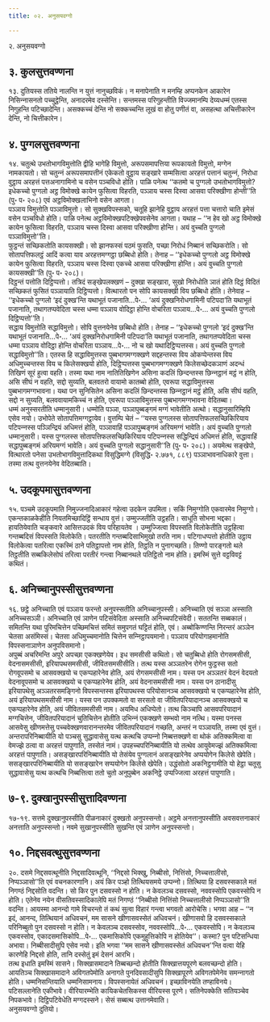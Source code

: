 ```yaml
---
title: ०२. अनुसयवग्गो

---
```

२. अनुसयवग्गो  


## ३. कुलसुत्तवण्णना

१३. दुतियस्स ततिये नालन्ति न युत्तं नानुच्छविकं। न मनापेनाति न मनम्हि अप्पनकेन आकारेन निसिन्‍नासनतो पच्‍चुट्ठेन्ति, अनादरमेव दस्सेन्ति। सन्तमस्स परिगुहन्तीति विज्‍जमानम्पि देय्यधम्मं एतस्स निगुहन्ति पटिच्छादेन्ति। असक्‍कच्‍चं देन्ति नो सक्‍कच्‍चन्ति लूखं वा होतु पणीतं वा, असहत्था अचित्तीकारेन देन्ति, नो चित्तीकारेन।  


## ४. पुग्गलसुत्तवण्णना

१४. चतुत्थे उभतोभागविमुत्तोति द्वीहि भागेहि विमुत्तो, अरूपसमापत्तिया रूपकायतो विमुत्तो, मग्गेन नामकायतो। सो चतुन्‍नं अरूपसमापत्तीनं एकेकतो वुट्ठाय सङ्खारे सम्मसित्वा अरहत्तं पत्तानं चतुन्‍नं, निरोधा वुट्ठाय अरहत्तं पत्तअनागामिनो च वसेन पञ्‍चविधो होति। पाळि पनेत्थ ‘‘कतमो च पुग्गलो उभतोभागविमुत्तो? इधेकच्‍चो पुग्गलो अट्ठ विमोक्खे कायेन फुसित्वा विहरति, पञ्‍ञाय चस्स दिस्वा आसवा परिक्खीणा होन्ती’’ति (पु॰ प॰ २०८) एवं अट्ठविमोक्खलाभिनो वसेन आगता।  
पञ्‍ञाय विमुत्तोति पञ्‍ञाविमुत्तो। सो सुक्खविपस्सको, चतूहि झानेहि वुट्ठाय अरहत्तं पत्ता चत्तारो चाति इमेसं वसेन पञ्‍चविधो होति। पाळि पनेत्थ अट्ठविमोक्खपटिक्खेपवसेनेव आगता। यथाह – ‘‘न हेव खो अट्ठ विमोक्खे कायेन फुसित्वा विहरति, पञ्‍ञाय चस्स दिस्वा आसवा परिक्खीणा होन्ति। अयं वुच्‍चति पुग्गलो पञ्‍ञाविमुत्तो’’ति।  
फुट्ठन्तं सच्छिकतोति कायसक्खी। सो झानफस्सं पठमं फुसति, पच्छा निरोधं निब्बानं सच्छिकरोति। सो सोतापत्तिफलट्ठं आदिं कत्वा याव अरहत्तमग्गट्ठा छब्बिधो होति। तेनाह – ‘‘इधेकच्‍चो पुग्गलो अट्ठ विमोक्खे कायेन फुसित्वा विहरति, पञ्‍ञाय चस्स दिस्वा एकच्‍चे आसवा परिक्खीणा होन्ति। अयं वुच्‍चति पुग्गलो कायसक्खी’’ति (पु॰ प॰ २०८)।  
दिट्ठन्तं पत्तोति दिट्ठिप्पत्तो। तत्रिदं सङ्खेपलक्खणं – दुक्खा सङ्खारा, सुखो निरोधोति ञातं होति दिट्ठं विदितं सच्छिकतं फुसितं पञ्‍ञायाति दिट्ठिप्पत्तो। वित्थारतो पन सोपि कायसक्खी विय छब्बिधो होति। तेनेवाह – ‘‘इधेकच्‍चो पुग्गलो ‘इदं दुक्ख’न्ति यथाभूतं पजानाति…पे॰… ‘अयं दुक्खनिरोधगामिनी पटिपदा’ति यथाभूतं पजानाति, तथागतप्पवेदिता चस्स धम्मा पञ्‍ञाय वोदिट्ठा होन्ति वोचरिता पञ्‍ञाय…पे॰… अयं वुच्‍चति पुग्गलो दिट्ठिप्पत्तो’’ति।  
सद्धाय विमुत्तोति सद्धाविमुत्तो। सोपि वुत्तनयेनेव छब्बिधो होति। तेनाह – ‘‘इधेकच्‍चो पुग्गलो ‘इदं दुक्ख’न्ति यथाभूतं पजानाति…पे॰… ‘अयं दुक्खनिरोधगामिनी पटिपदा’ति यथाभूतं पजानाति, तथागतप्पवेदिता चस्स धम्मा पञ्‍ञाय वोदिट्ठा होन्ति वोचरिता पञ्‍ञाय…पे॰… नो च खो यथादिट्ठिप्पत्तस्स। अयं वुच्‍चति पुग्गलो सद्धाविमुत्तो’’ति। एतस्स हि सद्धाविमुत्तस्स पुब्बभागमग्गक्खणे सद्दहन्तस्स विय ओकप्पेन्तस्स विय अधिमुच्‍चन्तस्स विय च किलेसक्खयो होति, दिट्ठिप्पत्तस्स पुब्बभागमग्गक्खणे किलेसच्छेदकञाणं अदन्धं तिखिणं सूरं हुत्वा वहति। तस्मा यथा नाम नातितिखिणेन असिना कदलिं छिन्दन्तस्स छिन्‍नट्ठानं मट्ठं न होति, असि सीघं न वहति, सद्दो सुय्यति, बलवतरो वायामो कातब्बो होति, एवरूपा सद्धाविमुत्तस्स पुब्बभागमग्गभावना। यथा पन सुनिसितेन असिना कदलिं छिन्दन्तस्स छिन्‍नट्ठानं मट्ठं होति, असि सीघं वहति, सद्दो न सुय्यति, बलववायामकिच्‍चं न होति, एवरूपा पञ्‍ञाविमुत्तस्स पुब्बभागमग्गभावना वेदितब्बा।  
धम्मं अनुस्सरतीति धम्मानुसारी। धम्मोति पञ्‍ञा, पञ्‍ञापुब्बङ्गमं मग्गं भावेतीति अत्थो। सद्धानुसारिम्हिपि एसेव नयो। उभोपेते सोतापत्तिमग्गट्ठायेव। वुत्तम्पि चेतं – ‘‘यस्स पुग्गलस्स सोतापत्तिफलसच्छिकिरियाय पटिपन्‍नस्स पञ्‍ञिन्द्रियं अधिमत्तं होति, पञ्‍ञावाहिं पञ्‍ञापुब्बङ्गमं अरियमग्गं भावेति। अयं वुच्‍चति पुग्गलो धम्मानुसारी। यस्स पुग्गलस्स सोतापत्तिफलसच्छिकिरियाय पटिपन्‍नस्स सद्धिन्द्रियं अधिमत्तं होति, सद्धावाहिं सद्धापुब्बङ्गमं अरियमग्गं भावेति। अयं वुच्‍चति पुग्गलो सद्धानुसारी’’ति (पु॰ प॰ २०८)। अयमेत्थ सङ्खेपो, वित्थारतो पनेसा उभतोभागविमुत्तादिकथा विसुद्धिमग्गे (विसुद्धि॰ २.७७१, ८८९) पञ्‍ञाभावनाधिकारे वुत्ता। तस्मा तत्थ वुत्तनयेनेव वेदितब्बाति।  


## ५. उदकूपमासुत्तवण्णना

१५. पञ्‍चमे उदकूपमाति निमुज्‍जनादिआकारं गहेत्वा उदकेन उपमिता। सकिं निमुग्गोति एकवारमेव निमुग्गो। एकन्तकाळकेहीति नियतमिच्छादिट्ठिं सन्धाय वुत्तं। उम्मुज्‍जतीति उट्ठहति। साधूति सोभना भद्दका। हायतियेवाति चङ्कवारे आसित्तउदकं विय परिहायतेव । उम्मुज्‍जित्वा विपस्सति विलोकेतीति उट्ठहित्वा गन्तब्बदिसं विपस्सति विलोकेति। पतरतीति गन्तब्बदिसाभिमुखो तरति नाम। पटिगाधप्पत्तो होतीति उट्ठाय विलोकेत्वा पतरित्वा एकस्मिं ठाने पतिट्ठापत्तो नाम होति, तिट्ठति न पुनागच्छति। तिण्णो पारङ्गतो थले तिट्ठतीति सब्बकिलेसोघं तरित्वा परतीरं गन्त्वा निब्बानथले पतिट्ठितो नाम होति। इमस्मिं सुत्ते वट्टविवट्टं कथितं।  


## ६. अनिच्‍चानुपस्सीसुत्तवण्णना

१६. छट्ठे अनिच्‍चाति एवं पञ्‍ञाय फरन्तो अनुपस्सतीति अनिच्‍चानुपस्सी। अनिच्‍चाति एवं सञ्‍ञा अस्साति अनिच्‍चसञ्‍ञी। अनिच्‍चाति एवं ञाणेन पटिसंवेदिता अस्साति अनिच्‍चपटिसंवेदी। सततन्ति सब्बकालं। समितन्ति यथा पुरिमचित्तेन पच्छिमचित्तं समितं समुपगतं घट्टितं होति, एवं। अब्बोकिण्णन्ति निरन्तरं अञ्‍ञेन चेतसा असंमिस्सं। चेतसा अधिमुच्‍चमानोति चित्तेन सन्‍निट्ठापयमानो। पञ्‍ञाय परियोगाहमानोति विपस्सनाञाणेन अनुपविसमानो।  
अपुब्बं अचरिमन्ति अपुरे अपच्छा एकक्खणेयेव। इध समसीसी कथितो। सो चतुब्बिधो होति रोगसमसीसी, वेदनासमसीसी, इरियापथसमसीसी, जीवितसमसीसीति। तत्थ यस्स अञ्‍ञतरेन रोगेन फुट्ठस्स सतो रोगवूपसमो च आसवक्खयो च एकप्पहारेनेव होति, अयं रोगसमसीसी नाम। यस्स पन अञ्‍ञतरं वेदनं वेदयतो वेदनावूपसमो च आसवक्खयो च एकप्पहारेनेव होति, अयं वेदनासमसीसी नाम। यस्स पन ठानादीसु इरियापथेसु अञ्‍ञतरसमङ्गिनो विपस्सन्तस्स इरियापथस्स परियोसानञ्‍च आसवक्खयो च एकप्पहारेनेव होति, अयं इरियापथसमसीसी नाम। यस्स पन उपक्‍कमतो वा सरसतो वा जीवितपरियादानञ्‍च आसवक्खयो च एकप्पहारेनेव होति, अयं जीवितसमसीसी नाम। अयमिध अधिप्पेतो। तत्थ किञ्‍चापि आसवपरियादानं मग्गचित्तेन, जीवितपरियादानं चुतिचित्तेन होतीति उभिन्‍नं एकक्खणे सम्भवो नाम नत्थि। यस्मा पनस्स आसवेसु खीणमत्तेसु पच्‍चवेक्खणवारानन्तरमेव जीवितपरियादानं गच्छति, अन्तरं न पञ्‍ञायति, तस्मा एवं वुत्तं।  
अन्तरापरिनिब्बायीति यो पञ्‍चसु सुद्धावासेसु यत्थ कत्थचि उप्पन्‍नो निब्बत्तक्खणे वा थोकं अतिक्‍कमित्वा वा वेमज्झे ठत्वा वा अरहत्तं पापुणाति, तस्सेतं नामं। उपहच्‍चपरिनिब्बायीति यो तत्थेव आयुवेमज्झं अतिक्‍कमित्वा अरहत्तं पापुणाति। असङ्खारपरिनिब्बायीति यो तेसंयेव पुग्गलानं असङ्खारेनेव अप्पयोगेन किलेसे खेपेति। ससङ्खारपरिनिब्बायीति यो ससङ्खारेन सप्पयोगेन किलेसे खेपेति। उद्धंसोतो अकनिट्ठगामीति यो हेट्ठा चतूसु सुद्धावासेसु यत्थ कत्थचि निब्बत्तित्वा ततो चुतो अनुपुब्बेन अकनिट्ठे उप्पज्‍जित्वा अरहत्तं पापुणाति।  


## ७-९. दुक्खानुपस्सीसुत्तादिवण्णना

१७-१९. सत्तमे दुक्खानुपस्सीति पीळनाकारं दुक्खतो अनुपस्सन्तो। अट्ठमे अनत्तानुपस्सीति अवसवत्तनाकारं अनत्ताति अनुपस्सन्तो। नवमे सुखानुपस्सीति सुखन्ति एवं ञाणेन अनुपस्सन्तो।  


## १०. निद्दसवत्थुसुत्तवण्णना

२०. दसमे निद्दसवत्थूनीति निद्दसादिवत्थूनि, ‘‘निद्दसो भिक्खु, निब्बीसो, नित्तिंसो, निच्‍चत्तालीसो, निप्पञ्‍ञासो’’ति एवं वचनकारणानि। अयं किर पञ्हो तित्थियसमये उप्पन्‍नो। तित्थिया हि दसवस्सकाले मतं निगण्ठं निद्दसोति वदन्ति। सो किर पुन दसवस्सो न होति। न केवलञ्‍च दसवस्सो, नववस्सोपि एकवस्सोपि न होति। एतेनेव नयेन वीसतिवस्सादिकालेपि मतं निगण्ठं ‘‘निब्बीसो नित्तिंसो निच्‍चत्तालीसो निप्पञ्‍ञासो’’ति वदन्ति। आयस्मा आनन्दो गामे विचरन्तो तं कथं सुत्वा विहारं गन्त्वा भगवतो आरोचेसि। भगवा आह – ‘‘न इदं, आनन्द, तित्थियानं अधिवचनं, मम सासने खीणासवस्सेतं अधिवचनं। खीणासवो हि दसवस्सकाले परिनिब्बुतो पुन दसवस्सो न होति। न केवलञ्‍च दसवस्सोव, नववस्सोपि…पे॰… एकवस्सोपि। न केवलञ्‍च एकवस्सोव, एकादसमासिकोपि…पे॰… एकमासिकोपि एकमुहुत्तिकोपि न होतियेव’’। कस्मा? पुन पटिसन्धिया अभावा। निब्बीसादीसुपि एसेव नयो। इति भगवा ‘‘मम सासने खीणासवस्सेतं अधिवचन’’न्ति वत्वा येहि कारणेहि निद्दसो होति, तानि दस्सेतुं इमं देसनं आरभि।  
तत्थ इधाति इमस्मिं सासने। सिक्खासमादाने तिब्बच्छन्दो होतीति सिक्खात्तयपूरणे बलवच्छन्दो होति। आयतिञ्‍च सिक्खासमादाने अविगतपेमोति अनागते पुनदिवसादीसुपि सिक्खापूरणे अविगतपेमेनेव समन्‍नागतो होति। धम्मनिसन्तियाति धम्मनिसामनाय। विपस्सनायेतं अधिवचनं। इच्छाविनयेति तण्हाविनये। पटिसल्‍लानेति एकीभावे। वीरियारम्भेति कायिकचेतसिकस्स वीरियस्स पूरणे। सतिनेपक्‍केति सतियञ्‍चेव निपकभावे। दिट्ठिपटिवेधेति मग्गदस्सने। सेसं सब्बत्थ उत्तानमेवाति।  
अनुसयवग्गो दुतियो।  